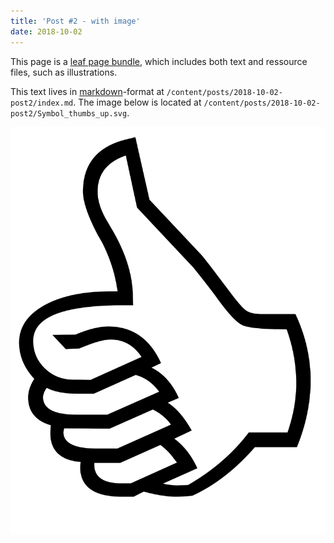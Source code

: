 ```yaml
---
title: 'Post #2 - with image'
date: 2018-10-02
---
```


This page is a [leaf page bundle](https://gohugo.io/content-management/page-bundles/#branch-bundles), which includes both text and ressource files, such as illustrations. 

This text lives in [markdown][]-format at `/content/posts/2018-10-02-post2/index.md`. The image below is located at `/content/posts/2018-10-02-post2/Symbol_thumbs_up.svg`.

![Thumbs up!](Symbol_thumbs_up.svg "Wikimedia thumbs up svg")


[markdown]: https://daringfireball.net/projects/markdown/syntax
